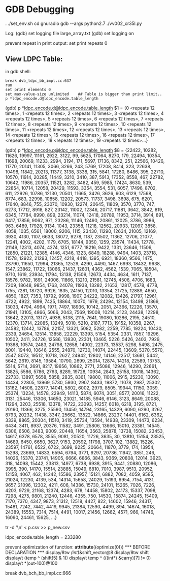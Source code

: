 # GDB Debugging

. ./set_env.sh
cd gnuradio
gdb --args python2.7 ./vv002_cr35l.py

Log:
(gdb) set logging file large_array.txt
(gdb) set logging on

prevent repeat in print output:
set print repeats 0

## View LDPC Table:

in gdb shell:
```
break dvb_ldpc_bb_impl.cc:637
run
set print elements 0
set max-value-size unlimited    ## Table is bigger than print limit..
p *ldpc_encode.d@ldpc_encode.table_length
```
(gdb) p *ldpc_encode.d@ldpc_encode.table_length
$1 = {0 <repeats 12 times>, 1 <repeats 12 times>, 2 <repeats 12 times>, 3 <repeats 12 times>, 4 <repeats 12 times>, 5 <repeats 12 times>, 6 <repeats 12 times>, 7 <repeats 12 times>,
  8 <repeats 12 times>, 9 <repeats 12 times>, 10 <repeats 12 times>, 11 <repeats 12 times>, 12 <repeats 12 times>, 13 <repeats 12 times>, 14 <repeats 12 times>, 15 <repeats 12 times>,
  16 <repeats 12 times>, 17 <repeats 12 times>, 18 <repeats 12 times>, 19 <repeats 12 times>...}


(gdb) p *ldpc_encode.p@ldpc_encode.table_length
  $8 = {22422, 10282, 11626, 19997, 11161, 2922, 3122, 99, 5625, 17064, 8270, 179, 22494, 10354, 11698, 20069, 11233, 2994, 3194, 171, 5697, 17136, 8342, 251, 22566, 10426, 11770, 20141, 11305, 3066,
    3266, 243, 5769, 17208, 8414, 323, 22638, 10498, 11842, 20213, 11377, 3138, 3338, 315, 5841, 17280, 8486, 395, 22710, 10570, 11914, 20285, 11449, 3210, 3410, 387, 5913, 17352, 8558, 467, 22782,
    10642, 11986, 20357, 11521, 3282, 3482, 459, 5985, 17424, 8630, 539, 22854, 10714, 12058, 20429, 11593, 3354, 3554, 531, 6057, 17496, 8702, 611, 22926, 10786, 12130, 20501, 11665, 3426, 3626, 603,
    6129, 17568, 8774, 683, 22998, 10858, 12202, 20573, 11737, 3498, 3698, 675, 6201, 17640, 8846, 755, 23070, 10930, 12274, 20645, 11809, 3570, 3770, 747, 6273, 17712, 8918, 827, 23142, 11002, 12346,
    20717, 11881, 3642, 3842, 819, 6345, 17784, 8990, 899, 23214, 11074, 12418, 20789, 11953, 3714, 3914, 891, 6417, 17856, 9062, 971, 23286, 11146, 12490, 20861, 12025, 3786, 3986, 963, 6489, 17928,
    9134, 1043, 23358, 11218, 12562, 20933, 12097, 3858, 4058, 1035, 6561, 18000, 9206, 1115, 23430, 11290, 12634, 21005, 12169, 3930, 4130, 1107, 6633, 18072, 9278, 1187, 23502, 11362, 12706, 21077,
    12241, 4002, 4202, 1179, 6705, 18144, 9350, 1259, 23574, 11434, 12778, 21149, 12313, 4074, 4274, 1251, 6777, 18216, 9422, 1331, 23646, 11506, 12850, 21221, 12385, 4146, 4346, 1323, 6849, 18288,
    9494, 1403, 23718, 11578, 12922, 21293, 12457, 4218, 4418, 1395, 6921, 18360, 9566, 1475, 23790, 11650, 12994, 21365, 12529, 4290, 4490, 1467, 6993, 18432, 9638, 1547, 23862, 11722, 13066, 21437,
    12601, 4362, 4562, 1539, 7065, 18504, 9710, 1619, 23934, 11794, 13138, 21509, 12673, 4434, 4634, 1611, 7137, 18576, 9782, 1691, 24006, 11866, 13210, 21581, 12745, 4506, 4706, 1683, 7209, 18648,
    9854, 1763, 24078, 11938, 13282, 21653, 12817, 4578, 4778, 1755, 7281, 18720, 9926, 1835, 24150, 12010, 13354, 21725, 12889, 4650, 4850, 1827, 7353, 18792, 9998, 1907, 24222, 12082, 13426, 21797,
    12961, 4722, 4922, 1899, 7425, 18864, 10070, 1979, 24294, 12154, 13498, 21869, 13033, 4794, 4994, 1971, 7497, 18936, 10142, 2051, 24366, 12226, 13570, 21941, 13105, 4866, 5066, 2043, 7569, 19008,
    10214, 2123, 24438, 12298, 13642, 22013, 13177, 4938, 5138, 2115, 7641, 19080, 10286, 2195, 24510, 12370, 13714, 22085, 13249, 5010, 5210, 2187, 7713, 19152, 10358, 2267, 24582, 12442, 13786,
    22157, 13321, 5082, 5282, 2259, 7785, 19224, 10430, 2339, 24654, 12514, 13858, 22229, 13393, 5154, 5354, 2331, 7857, 19296, 10502, 2411, 24726, 12586, 13930, 22301, 13465, 5226, 5426, 2403, 7929,
    19368, 10574, 2483, 24798, 12658, 14002, 22373, 13537, 5298, 5498, 2475, 8001, 19440, 10646, 2555, 24870, 12730, 14074, 22445, 13609, 5370, 5570, 2547, 8073, 19512, 10718, 2627, 24942, 12802,
    14146, 22517, 13681, 5442, 5642, 2619, 8145, 19584, 10790, 2699, 25014, 12874, 14218, 22589, 13753, 5514, 5714, 2691, 8217, 19656, 10862, 2771, 25086, 12946, 14290, 22661, 13825, 5586, 5786, 2763,
    8289, 19728, 10934, 2843, 25158, 13018, 14362, 22733, 13897, 5658, 5858, 2835, 8361, 19800, 11006, 2915, 25230, 13090, 14434, 22805, 13969, 5730, 5930, 2907, 8433, 19872, 11078, 2987, 25302,
    13162, 14506, 22877, 14041, 5802, 6002, 2979, 8505, 19944, 11150, 3059, 25374, 13234, 14578, 22949, 14113, 5874, 6074, 3051, 8577, 20016, 11222, 3131, 25446, 13306, 14650, 23021, 14185, 5946,
    6146, 3123, 8649, 20088, 11294, 3203, 25518, 13378, 14722, 23093, 14257, 6018, 6218, 3195, 8721, 20160, 11366, 3275, 25590, 13450, 14794, 23165, 14329, 6090, 6290, 3267, 8793, 20232, 11438, 3347,
    25662, 13522, 14866, 23237, 14401, 6162, 6362, 3339, 8865, 20304, 11510, 3419, 25734, 13594, 14938, 23309, 14473, 6234, 6434, 3411, 8937, 20376, 11582, 3491, 25806, 13666, 15010, 23381, 14545,
    6306, 6506, 3483, 9009, 20448, 11654, 3563, 25878, 13738, 15082, 23453, 14617, 6378, 6578, 3555, 9081, 20520, 11726, 3635, 30, 13810, 15154, 23525, 14689, 6450, 6650, 3627, 9153, 20592, 11798,
    3707, 102, 13882, 15226, 23597, 14761, 6522, 6722, 3699, 9225, 20664, 11870, 3779, 174, 13954, 15298, 23669, 14833, 6594, 6794, 3771, 9297, 20736, 11942, 3851, 246, 14026, 15370, 23741, 14905,
    6666, 6866, 3843, 9369, 20808, 12014, 3923, 318, 14098, 15442, 23813, 14977, 6738, 6938, 3915, 9441, 20880, 12086, 3995, 390, 14170, 15514, 23885, 15049, 6810, 7010, 3987, 9513, 20952, 12158,
    4067, 462, 14242, 15586, 23957, 15121, 6882, 7082, 4059, 9585, 21024, 12230, 4139, 534, 14314, 15658, 24029, 15193, 6954, 7154, 4131, 9657, 21096, 12302, 4211, 606, 14386, 15730, 24101, 15265,
    7026, 7226, 4203, 9729, 21168, 12374, 4283, 678, 14458, 15802, 24173, 15337, 7098, 7298, 4275, 9801, 21240, 12446, 4355, 750, 14530, 15874, 24245, 15409, 7170, 7370, 4347, 9873, 21312, 12518,
    4427, 822, 14602, 15946, 24317, 15481, 7242, 7442, 4419, 9945, 21384, 12590, 4499, 894, 14674, 16018, 24389, 15553, 7314, 7514, 4491, 10017, 21456, 12662, 4571, 966, 14746, 16090, 24461, 15625, ...}

tr -d '\n' < p.csv >> p_new.csv

ldpc_encode.table_length = 233280


prevent optimization of function:
__attribute__((optimize(0))) *** BEFORE DECLARATION ***
display/8tw *(int*)&shift_vector@8
display/8tw shift
display/t (temp ^ (shift[5] & 1))
display/t temp ^ (((int*) &carry)[7] != 0)
display/t *(out-100)@100

break dvb_bch_bb_impl.cc:666
